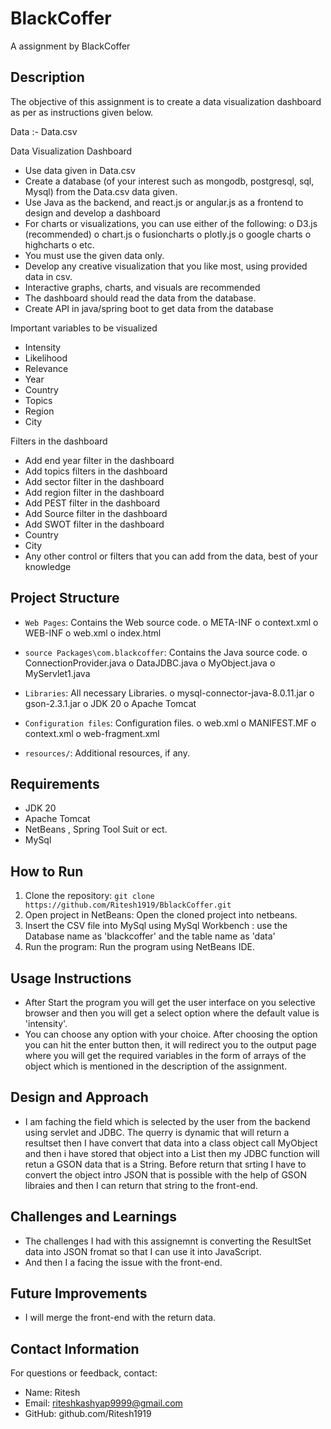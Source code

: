 # BlackCoffer
A assignment by BlackCoffer

## Description
The objective of this assignment is to create a data visualization dashboard as per as instructions given below.
 
Data :- Data.csv
 
Data Visualization Dashboard
 - Use data given in Data.csv
 - Create a database (of your interest such as mongodb, postgresql, sql, Mysql) from the Data.csv data given.
 - Use Java as the backend, and react.js or angular.js as a frontend to design and develop a dashboard
 - For charts or visualizations, you can use either of the following:
	o   D3.js (recommended)
	o   chart.js
	o   fusioncharts
	o   plotly.js
	o   google charts
	o   highcharts
	o   etc.
 - You must use the given data only.
 - Develop any creative visualization that you like most, using provided data in csv.
 - Interactive graphs, charts, and visuals are recommended
 - The dashboard should read the data from the database.
 - Create API in java/spring boot to get data from the database

Important variables to be visualized
 - Intensity
 - Likelihood
 - Relevance
 - Year
 - Country
 - Topics
 - Region
 - City

Filters in the dashboard
 - Add end year filter in the dashboard
 - Add topics filters in the dashboard
 - Add sector filter in the dashboard
 - Add region filter in the dashboard
 - Add PEST filter in the dashboard
 - Add Source filter in the dashboard
 - Add SWOT filter in the dashboard
 - Country
 - City
 - Any other control or filters that you can add from the data, best of your knowledge

## Project Structure
- `Web Pages`: Contains the Web source code.
		o  META-INF
			o  context.xml
		o  WEB-INF
			o web.xml
		o  index.html

- `source Packages\com.blackcoffer`: Contains the Java source code.
		o  ConnectionProvider.java
		o  DataJDBC.java
		o  MyObject.java
		o  MyServlet1.java

- `Libraries`: All necessary Libraries.
		o  mysql-connector-java-8.0.11.jar
		o  gson-2.3.1.jar
		o  JDK 20
		o  Apache Tomcat
	
- `Configuration files`: Configuration files.
		o  web.xml
		o  MANIFEST.MF
		o  context.xml
		o  web-fragment.xml


- `resources/`: Additional resources, if any.

## Requirements
- JDK 20
- Apache Tomcat
- NetBeans , Spring Tool Suit or ect.
- MySql

## How to Run
1. Clone the repository: `git clone https://github.com/Ritesh1919/BblackCoffer.git`
2. Open project in NetBeans: Open the cloned project into netbeans.
3. Insert the CSV file into MySql using MySql Workbench : use the Database name as 'blackcoffer' and the table name as 'data'
4. Run the program: Run the program using NetBeans IDE.

## Usage Instructions
- After Start the program you will get the user interface on you selective browser and then you will get a select option where the default value is 'intensity'.
- You can choose any option with your choice.  After choosing the option you can hit the enter button then,
  it will redirect you to the output page where you will get the required variables in the form of arrays of 
  the object which is mentioned in the description of the assignment.

## Design and Approach
- I am faching the field which is selected by the user from the backend using servlet and JDBC. The querry is dynamic that will return a resultset then I have convert
  that data into a class object call MyObject and then i have stored that object into a List<MyObject> then my JDBC function will retun a GSON data that is a String.
  Before return that srting I have to convert the object intro JSON that is possible with the help of GSON libraies and then I can return that string to the front-end.

## Challenges and Learnings
- The challenges I had with this assignemnt is converting the ResultSet data into JSON fromat so that I can use it into JavaScript.
- And then I a facing the issue with the front-end.  


## Future Improvements
- I will merge the front-end with the return data. 

## Contact Information
For questions or feedback, contact:
- Name: Ritesh
- Email: riteshkashyap9999@gmail.com
- GitHub: github.com/Ritesh1919


